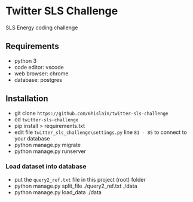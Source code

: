 # Twitter SLS Challenge

SLS Energy coding challenge

## Requirements

- python 3
- code editor: vscode
- web browser: chrome
- database: postgres

## Installation

- git clone `https://github.com/6hislain/twitter-sls-challenge`
- cd `twitter-sls-challenge`
- pip install > requirements.txt
- edit file `twitter_sls_challenge\settings.py` line `81 - 85` to connect to your database
- python manage.py migrate
- python manage.py runserver

### Load dataset into database

- put the `query2_ref.txt` file in this project (root) folder
- python manage.py split_file ./query2_ref.txt ./data
- python manage.py load_data ./data
